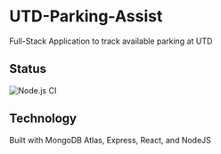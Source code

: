# UTD-Parking-Assist

Full-Stack Application to track available parking at UTD

## Status

![Node.js CI](https://github.com/lusterane/UTD-Parking-Assist/workflows/Node.js%20CI/badge.svg?branch=master)

## Technology

Built with MongoDB Atlas, Express, React, and NodeJS
